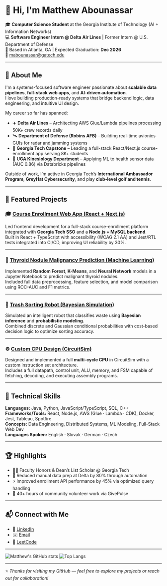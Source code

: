 # 👋 Hi, I'm Matthew Abounassar

🎓 **Computer Science Student** at the Georgia Institute of Technology (AI + Information Networks)  
💻 **Software Engineer Intern @ Delta Air Lines** | Former Intern @ U.S. Department of Defense  
📍 Based in Atlanta, GA | Expected Graduation: **Dec 2026**  
📧 mabounassar@gatech.edu  

---

## 🧠 About Me

I'm a systems-focused software engineer passionate about **scalable data pipelines**, **full-stack web apps**, and **AI-driven automation**.  
I love building production-ready systems that bridge backend logic, data engineering, and intuitive UI design.  

My career so far has spanned:
- ✈️ **Delta Air Lines** – Architecting AWS Glue/Lambda pipelines processing 50K+ crew records daily  
- 🛰️ **Department of Defense (Robins AFB)** – Building real-time avionics GUIs for radar and jamming systems  
- 🏫 **Georgia Tech Capstone** – Leading a full-stack React/Next.js course-enrollment app serving 8K+ students  
- 🧬 **UGA Kinesiology Department** – Applying ML to health sensor data (AUC 0.86) via Databricks pipelines  

Outside of work, I’m active in Georgia Tech’s **International Ambassador Program**, **GreyHat Cybersecurity**, and play **club-level golf and tennis**.

---

## 🧩 Featured Projects

### 🎓 [Course Enrollment Web App (React + Next.js)](https://github.com/m1abounassar/CapstoneSoftware)
Led frontend development for a full-stack course-enrollment platform integrated with **Georgia Tech SSO** and a **Node.js + MySQL backend**.  
Built in React + TypeScript with accessibility (WCAG 2.1 AA) and Jest/RTL tests integrated into CI/CD, improving UI reliability by 30%.

---

### 🧠 [Thyroid Nodule Malignancy Prediction (Machine Learning)](https://github.com/m1abounassar/Thyroid-Nodule-Malignancy-Prediction-Using-Machine-Learning)
Implemented **Random Forest**, **K-Means**, and **Neural Network** models in a Jupyter Notebook to predict malignant thyroid nodules.  
Included full data preprocessing, feature selection, and model comparison using ROC-AUC and F1 metrics.

---

### 🤖 [Trash Sorting Robot (Bayesian Simulation)](https://github.com/m1abounassar/Bayesian-Trash-Classifier-AI-Trash-Sorting-Robot)
Simulated an intelligent robot that classifies waste using **Bayesian inference** and **probabilistic modeling**.  
Combined discrete and Gaussian conditional probabilities with cost-based decision logic to optimize sorting accuracy.

---

### ⚙️ [Custom CPU Design (CircuitSim)](https://github.com/m1abounassar/LC-3300-Processor)
Designed and implemented a full **multi-cycle CPU** in CircuitSim with a custom instruction set architecture.  
Includes a full datapath, control unit, ALU, memory, and FSM capable of fetching, decoding, and executing assembly programs.

---

## 🧰 Technical Skills

**Languages:** Java, Python, JavaScript/TypeScript, SQL, C++  
**Frameworks/Tools:** React, Node.js, AWS (Glue · Lambda · CDK), Docker, Jest, Tableau, Spotfire  
**Concepts:** Data Engineering, Distributed Systems, ML Modeling, Full-Stack Web Dev  
**Languages Spoken:** English · Slovak · German · Czech  

---

## 🏆 Highlights
- 🧑‍💻 Faculty Honors & Dean’s List Scholar @ Georgia Tech  
- 🎯 Reduced manual data prep at Delta by 80% through automation  
- ⚡ Improved enrollment API performance by 45% via optimized query handling  
- 🤝 40+ hours of community volunteer work via GivePulse  

---

## 📬 Connect with Me
- 💼 [LinkedIn](https://www.linkedin.com/in/matthew-abounassar/)  
- ✉️ [Email](mailto:mabounassar3@gatech.edu)  
- 🧠 [LeetCode](https://leetcode.com/u/mabounassar/)

---

![Matthew's GitHub stats](https://github-readme-stats.vercel.app/api?username=m1abounassar&show_icons=true&theme=tokyonight&hide_rank=false)
![Top Langs](https://github-readme-stats.vercel.app/api/top-langs/?username=m1abounassar&layout=compact&theme=tokyonight)

---

⭐ *Thanks for visiting my GitHub — feel free to explore my projects or reach out for collaboration!*
